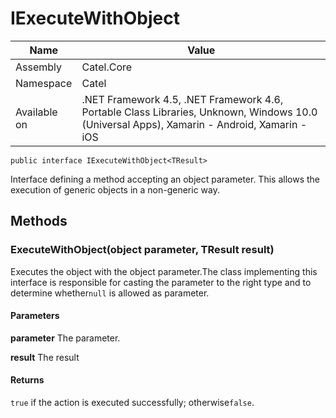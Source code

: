 

# IExecuteWithObject

Name|Value
---|---
Assembly|Catel.Core
Namespace|Catel
Available on|.NET Framework 4.5, .NET Framework 4.6, Portable Class Libraries, Unknown, Windows 10.0 (Universal Apps), Xamarin - Android, Xamarin - iOS

```
public interface IExecuteWithObject<TResult>
```

Interface defining a method accepting an object parameter. This allows the execution of generic objects in a non-generic way.



## Methods

### ExecuteWithObject(object parameter, TResult result)

Executes the object with the object parameter.The class implementing this interface is responsible for casting the parameter to the right type and to determine whether`null` is allowed as parameter.

#### Parameters

**parameter**
The parameter.

**result**
The result

#### Returns

`true` if the action is executed successfully; otherwise`false`.



